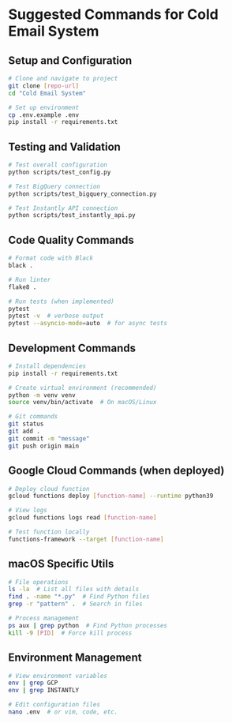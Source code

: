 # Suggested Commands for Cold Email System

## Setup and Configuration
```bash
# Clone and navigate to project
git clone [repo-url]
cd "Cold Email System"

# Set up environment
cp .env.example .env
pip install -r requirements.txt
```

## Testing and Validation
```bash
# Test overall configuration
python scripts/test_config.py

# Test BigQuery connection
python scripts/test_bigquery_connection.py

# Test Instantly API connection
python scripts/test_instantly_api.py
```

## Code Quality Commands
```bash
# Format code with Black
black .

# Run linter
flake8 .

# Run tests (when implemented)
pytest
pytest -v  # verbose output
pytest --asyncio-mode=auto  # for async tests
```

## Development Commands
```bash
# Install dependencies
pip install -r requirements.txt

# Create virtual environment (recommended)
python -m venv venv
source venv/bin/activate  # On macOS/Linux

# Git commands
git status
git add .
git commit -m "message"
git push origin main
```

## Google Cloud Commands (when deployed)
```bash
# Deploy cloud function
gcloud functions deploy [function-name] --runtime python39

# View logs
gcloud functions logs read [function-name]

# Test function locally
functions-framework --target [function-name]
```

## macOS Specific Utils
```bash
# File operations
ls -la  # List all files with details
find . -name "*.py"  # Find Python files
grep -r "pattern" .  # Search in files

# Process management
ps aux | grep python  # Find Python processes
kill -9 [PID]  # Force kill process
```

## Environment Management
```bash
# View environment variables
env | grep GCP
env | grep INSTANTLY

# Edit configuration files
nano .env  # or vim, code, etc.
```